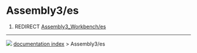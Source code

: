# Assembly3/es
1.  REDIRECT [Assembly3\_Workbench/es](Assembly3_Workbench/es.md)



---
![](images/Right_arrow.png) [documentation index](../README.md) > Assembly3/es
